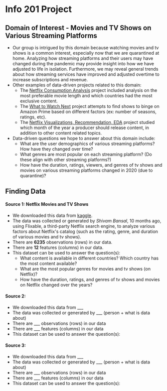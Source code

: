 # Info 201 Project
## Domain of Interest - Movies and TV Shows on Various Streaming Platforms

- Our group is intrigued by this domain because watching movies and tv shows is a common interest, especially now that we are quarantined at home. Analyzing how streaming platforms and their users may have changed during the pandemic may provide insight into how we have adjusted to life in isolation. Furthermore, we may reveal general trends about how streaming services have improved and adjusted overtime to increase subscriptions and revenue. 
- Other examples of data-driven projects related to this domain:
    - The [Netflix Consumption Analysis](https://www.kaggle.com/sahib12/netflix-consumption-analysis) project included analysis on the most preferable movie length and which countries had the most exclusive content.
    - The [What to Watch Next](https://www.kaggle.com/vishynair/what-to-watch-next-analysis-of-amazon-prime-shows/notebook) project attempts to find shows to binge on Amazon Prime based on different factors (ex: number of seasons, ratings, etc).  
    - The [Netflix Visualizations, Recommendation, EDA](https://www.kaggle.com/niharika41298/netflix-visualizations-recommendation-eda/notebook) project studied which month of the year a producer should release content, in addition to other content related topics. 
- Data-driven questions we hope to answer about this domain include:
    - What are the user demographics of various streaming platforms? How have they changed over time?
    - What genres are most popular on each streaming platform? (Do these align with other streaming platforms?)
    - How have the duration, ratings, viewers, and genres of tv shows and movies on various streaming platforms changed in 2020 (due to quarantine)?

## Finding Data
#### Source 1: Netflix Movies and TV Shows
- We downloaded this data from [kaggle](https://www.kaggle.com/shivamb/netflix-shows).
- The data was collected or generated by _Shivam Bansal_, 10 months ago, using Flixable, a third-party Netflix search engine, to analyze various factors about Netflix's catalog (such as the rating, genre, and duration of various movies and tv shows).
- There are **6235** observations (rows) in our data.
- There are **12** features (columns) in our data.
- This dataset can be used to answer the question(s):
    - What content is available in different countries? Which country has the most content available?
    - What are the most popular genres for movies and tv shows (on Netflix)?
    - How have the duration, ratings, and genres of tv shows and movies on Netflix changed over the years?

#### Source 2:
- We downloaded this data from ___
- The data was collected or generated by ___ (person + what is data about)
- There are ___ observations (rows) in our data
- There are ___ features (columns) in our data
- This dataset can be used to answer the question(s):

#### Source 3:
- We downloaded this data from ___
- The data was collected or generated by ___ (person + what is data about)
- There are ___ observations (rows) in our data
- There are ___ features (columns) in our data
- This dataset can be used to answer the question(s):
